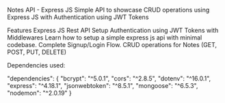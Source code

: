 Notes API - Express JS
Simple API to showcase CRUD operations using Express JS with Authentication using JWT Tokens

Features
Express JS Rest API Setup
Authentication using JWT Tokens with Middlewares
Learn how to setup a simple express js api with minimal codebase.
Complete Signup/Login Flow.
CRUD operations for Notes (GET, POST, PUT, DELETE)

Dependencies used:

"dependencies": {
        "bcrypt": "^5.0.1",
        "cors": "^2.8.5",
        "dotenv": "^16.0.1",
        "express": "^4.18.1",
        "jsonwebtoken": "^8.5.1",
        "mongoose": "^6.5.3",
        "nodemon": "^2.0.19"
      }
